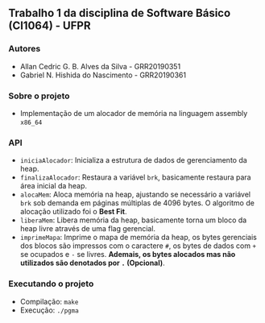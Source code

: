 ## Trabalho 1 da disciplina de Software Básico (CI1064) - UFPR

### Autores
*   Allan Cedric G. B. Alves da Silva - GRR20190351
*   Gabriel N. Hishida do Nascimento - GRR20190361

### Sobre o projeto
*   Implementação de um alocador de memória na linguagem assembly `x86_64`

### API

*   `iniciaAlocador`: Inicializa a estrutura de dados de gerenciamento da heap.
*   `finalizaAlocador`: Restaura a variável `brk`, basicamente restaura para área inicial da heap.
*   `alocaMem`: Aloca memória na heap, ajustando se necessário a variável `brk` sob demanda em páginas múltiplas de 4096 bytes. O algoritmo de alocação utilizado foi o **Best Fit**.
*   `liberaMem`: Libera memória da heap, basicamente torna um bloco da heap livre através de uma flag gerencial.
*   `imprimeMapa`: Imprime o mapa de memória da heap, os bytes gerenciais dos blocos são impressos com o caractere `#`, os bytes de dados com `+` se ocupados e `-` se livres. **Ademais, os bytes alocados mas não utilizados são denotados por `.` (Opcional)**.

### Executando o projeto

*   Compilação: `make`
*   Execução: `./pgma`

